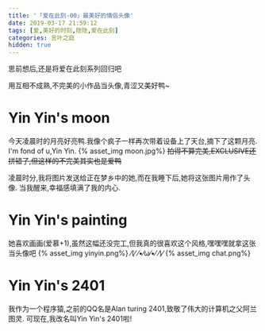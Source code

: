 ```yaml
---
title: '「爱在此刻-00」最美好的情侣头像'
date: 2019-03-17 21:59:12
tags: [爱,美好的时刻,隐隐,爱在此刻]
categories: 言叶之庭
hidden: true
---
```

思前想后,还是将爱在此刻系列回归吧

用互相不成熟,不完美的小作品当头像,青涩又美好鸭~
<!-- more -->
# Yin Yin's moon
今天凌晨时的月亮好亮鸭.我像个疯子一样再次带着设备上了天台,摘下了这颗月亮.
I'm fond of u,Yin Yin.
{% asset_img moon.jpg%}
~~拍得不算完美,EXCLUSIVE还拼错了,但这样的不完美其实也是爱鸭~~

凌晨时分,我将图片发送给正在梦乡中的她,而在我睡下后,她将这张图片用作了头像.
当我醒来,幸福感填满了我的内心.

# Yin Yin's painting
她喜欢画画(爱慕+1),虽然这幅还没完工,但我真的很喜欢这个风格,嘿嘿嘿就拿这张当头像吧
{% asset_img yinyin.png%}
⁄(⁄ ⁄•⁄ω⁄•⁄ ⁄)⁄
{% asset_img chat.png%}

# Yin Yin's 2401
我作为一个程序猿,之前的QQ名是Alan turing 2401,致敬了伟大的计算机之父阿兰图灵.
可现在,我改名叫Yin Yin's 2401啦!

